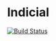 # Indicial

[![Build Status](https://travis-ci.org/StephenVavasis/Indicial.jl.svg?branch=master)](https://travis-ci.org/StephenVavasis/Indicial.jl)
